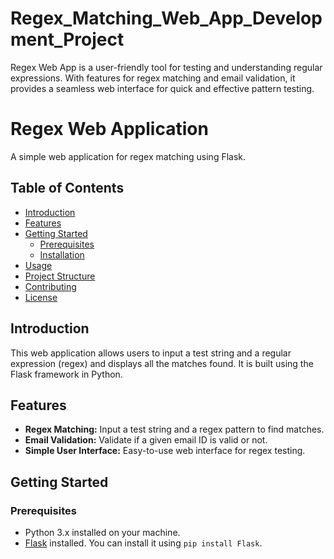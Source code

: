 # Regex_Matching_Web_App_Development_Project
Regex Web App is a user-friendly tool for testing and understanding regular expressions. With features for regex matching and email validation, it provides a seamless web interface for quick and effective pattern testing.

# Regex Web Application

A simple web application for regex matching using Flask.

## Table of Contents

- [Introduction](#introduction)
- [Features](#features)
- [Getting Started](#getting-started)
  - [Prerequisites](#prerequisites)
  - [Installation](#installation)
- [Usage](#usage)
- [Project Structure](#project-structure)
- [Contributing](#contributing)
- [License](#license)

## Introduction

This web application allows users to input a test string and a regular expression (regex) and displays all the matches found. It is built using the Flask framework in Python.

## Features

- **Regex Matching:** Input a test string and a regex pattern to find matches.
- **Email Validation:** Validate if a given email ID is valid or not.
- **Simple User Interface:** Easy-to-use web interface for regex testing.

## Getting Started

### Prerequisites

- Python 3.x installed on your machine.
- [Flask](https://flask.palletsprojects.com/en/2.1.x/) installed. You can install it using `pip install Flask`.

